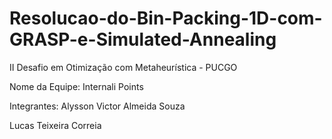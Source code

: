 # Resolucao-do-Bin-Packing-1D-com-GRASP-e-Simulated-Annealing
II Desafio em Otimização com Metaheurística - PUCGO

Nome da Equipe:
  Internali Points
  
Integrantes:
  Alysson Victor Almeida Souza
  
  Lucas Teixeira Correia
